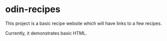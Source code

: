 # odin-recipes

This project is a basic recipe website which will have links to a few recipes.

Currently, it demonstrates basic HTML.
